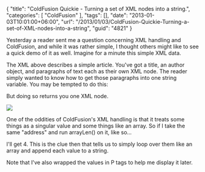{
	"title": "ColdFusion Quickie - Turning a set of XML nodes into a string.",
	"categories": [
		"ColdFusion"
	],
	"tags": [],
	"date": "2013-01-03T10:01:00+06:00",
	"url": "/2013/01/03/ColdFusion-Quickie-Turning-a-set-of-XML-nodes-into-a-string",
	"guid": "4821"
}

Yesterday a reader sent me a question concerning XML handling and ColdFusion, and while it was rather simple, I thought others might like to see a quick demo of it as well. Imagine for a minute this simple XML data.
<!--more-->
<script src="https://gist.github.com/4444109.js"></script>

The XML above describes a simple article. You've got a title, an author object, and paragraphs of text each as their own XML node. The reader simply wanted to know how to get those paragraphs into one string variable. You may be tempted to do this:

<script src="https://gist.github.com/4444113.js"></script>

But doing so returns you one XML node. 

<img src="https://static.raymondcamden.com/images/ScreenClip163.png" />

One of the oddities of ColdFusion's XML handling is that it treats some things as a singular value and some things like an array. So if I take the same "address" and run arrayLen() on it, like so...

<script src="https://gist.github.com/4444127.js"></script>

I'll get 4. This is the clue then that tells us to simply loop over them like an array and append each value to a string.

<script src="https://gist.github.com/4444131.js"></script>

Note that I've also wrapped the values in P tags to help me display it later.